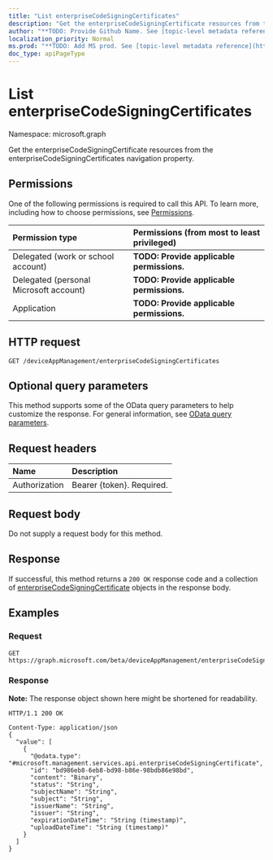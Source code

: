 ```yaml
---
title: "List enterpriseCodeSigningCertificates"
description: "Get the enterpriseCodeSigningCertificate resources from the enterpriseCodeSigningCertificates navigation property."
author: "**TODO: Provide Github Name. See [topic-level metadata reference](https://msgo.azurewebsites.net/add/document/guidelines/metadata.html#topic-level-metadata)**"
localization_priority: Normal
ms.prod: "**TODO: Add MS prod. See [topic-level metadata reference](https://msgo.azurewebsites.net/add/document/guidelines/metadata.html#topic-level-metadata)**"
doc_type: apiPageType
---
```


# List enterpriseCodeSigningCertificates
Namespace: microsoft.graph

Get the enterpriseCodeSigningCertificate resources from the enterpriseCodeSigningCertificates navigation property.

## Permissions
One of the following permissions is required to call this API. To learn more, including how to choose permissions, see [Permissions](/graph/permissions-reference).

|Permission type|Permissions (from most to least privileged)|
|:---|:---|
|Delegated (work or school account)|**TODO: Provide applicable permissions.**|
|Delegated (personal Microsoft account)|**TODO: Provide applicable permissions.**|
|Application|**TODO: Provide applicable permissions.**|

## HTTP request

<!-- {
  "blockType": "ignored"
}
-->
``` http
GET /deviceAppManagement/enterpriseCodeSigningCertificates
```

## Optional query parameters
This method supports some of the OData query parameters to help customize the response. For general information, see [OData query parameters](/graph/query-parameters).

## Request headers
|Name|Description|
|:---|:---|
|Authorization|Bearer {token}. Required.|

## Request body
Do not supply a request body for this method.

## Response

If successful, this method returns a `200 OK` response code and a collection of [enterpriseCodeSigningCertificate](../resources/enterprisecodesigningcertificate.md) objects in the response body.

## Examples

### Request
<!-- {
  "blockType": "request",
  "name": "get_enterprisecodesigningcertificate"
}
-->
``` http
GET https://graph.microsoft.com/beta/deviceAppManagement/enterpriseCodeSigningCertificates
```


### Response
**Note:** The response object shown here might be shortened for readability.
<!-- {
  "blockType": "response",
  "truncated": true,
  "@odata.type": "Collection(microsoft.management.services.api.enterpriseCodeSigningCertificate)"
}
-->
``` http
HTTP/1.1 200 OK

Content-Type: application/json
{
  "value": [
    {
      "@odata.type": "#microsoft.management.services.api.enterpriseCodeSigningCertificate",
      "id": "bd986eb8-6eb8-bd98-b86e-98bdb86e98bd",
      "content": "Binary",
      "status": "String",
      "subjectName": "String",
      "subject": "String",
      "issuerName": "String",
      "issuer": "String",
      "expirationDateTime": "String (timestamp)",
      "uploadDateTime": "String (timestamp)"
    }
  ]
}
```

